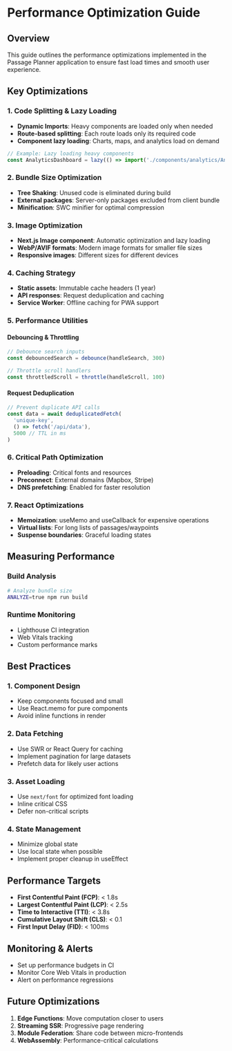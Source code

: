 # Performance Optimization Guide

## Overview
This guide outlines the performance optimizations implemented in the Passage Planner application to ensure fast load times and smooth user experience.

## Key Optimizations

### 1. Code Splitting & Lazy Loading
- **Dynamic Imports**: Heavy components are loaded only when needed
- **Route-based splitting**: Each route loads only its required code
- **Component lazy loading**: Charts, maps, and analytics load on demand

```typescript
// Example: Lazy loading heavy components
const AnalyticsDashboard = lazy(() => import('./components/analytics/AnalyticsDashboard'))
```

### 2. Bundle Size Optimization
- **Tree Shaking**: Unused code is eliminated during build
- **External packages**: Server-only packages excluded from client bundle
- **Minification**: SWC minifier for optimal compression

### 3. Image Optimization
- **Next.js Image component**: Automatic optimization and lazy loading
- **WebP/AVIF formats**: Modern image formats for smaller file sizes
- **Responsive images**: Different sizes for different devices

### 4. Caching Strategy
- **Static assets**: Immutable cache headers (1 year)
- **API responses**: Request deduplication and caching
- **Service Worker**: Offline caching for PWA support

### 5. Performance Utilities

#### Debouncing & Throttling
```typescript
// Debounce search inputs
const debouncedSearch = debounce(handleSearch, 300)

// Throttle scroll handlers
const throttledScroll = throttle(handleScroll, 100)
```

#### Request Deduplication
```typescript
// Prevent duplicate API calls
const data = await deduplicatedFetch(
  'unique-key',
  () => fetch('/api/data'),
  5000 // TTL in ms
)
```

### 6. Critical Path Optimization
- **Preloading**: Critical fonts and resources
- **Preconnect**: External domains (Mapbox, Stripe)
- **DNS prefetching**: Enabled for faster resolution

### 7. React Optimizations
- **Memoization**: useMemo and useCallback for expensive operations
- **Virtual lists**: For long lists of passages/waypoints
- **Suspense boundaries**: Graceful loading states

## Measuring Performance

### Build Analysis
```bash
# Analyze bundle size
ANALYZE=true npm run build
```

### Runtime Monitoring
- Lighthouse CI integration
- Web Vitals tracking
- Custom performance marks

## Best Practices

### 1. Component Design
- Keep components focused and small
- Use React.memo for pure components
- Avoid inline functions in render

### 2. Data Fetching
- Use SWR or React Query for caching
- Implement pagination for large datasets
- Prefetch data for likely user actions

### 3. Asset Loading
- Use `next/font` for optimized font loading
- Inline critical CSS
- Defer non-critical scripts

### 4. State Management
- Minimize global state
- Use local state when possible
- Implement proper cleanup in useEffect

## Performance Targets

- **First Contentful Paint (FCP)**: < 1.8s
- **Largest Contentful Paint (LCP)**: < 2.5s
- **Time to Interactive (TTI)**: < 3.8s
- **Cumulative Layout Shift (CLS)**: < 0.1
- **First Input Delay (FID)**: < 100ms

## Monitoring & Alerts

- Set up performance budgets in CI
- Monitor Core Web Vitals in production
- Alert on performance regressions

## Future Optimizations

1. **Edge Functions**: Move computation closer to users
2. **Streaming SSR**: Progressive page rendering
3. **Module Federation**: Share code between micro-frontends
4. **WebAssembly**: Performance-critical calculations 